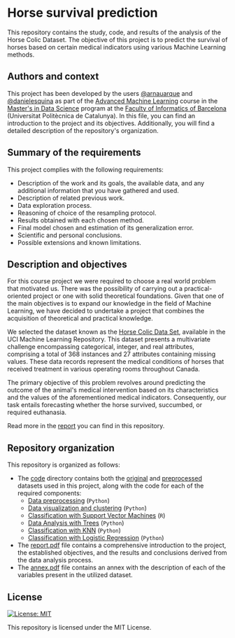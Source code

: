 # Horse survival prediction

This repository contains the study, code, and results of the analysis of the Horse Colic Dataset. The objective of this project is to predict the survival of horses based on certain medical indicators using various Machine Learning methods.

## Authors and context

This project has been developed by the users [@arnauarque](https://github.com/arnauarque) and [@danielesquina](https://github.com/danielesquina) as part of the [Advanced Machine Learning](https://www.fib.upc.edu/en/studies/masters/master-data-science/curriculum/syllabus/AML-MDS) course in the [Master's in Data Science](https://www.fib.upc.edu/en/studies/masters/master-data-science) program at the [Faculty of Informatics of Barcelona](https://www.fib.upc.edu/en) (Universitat Politècnica de Catalunya). In this file, you can find an introduction to the project and its objectives. Additionally, you will find a detailed description of the repository's organization.

## Summary of the requirements

This project complies with the following requirements:

- Description of the work and its goals, the available data, and any additional information that you have gathered and used.
- Description of related previous work.
- Data exploration process.
- Reasoning of choice of the resampling protocol.
- Results obtained with each chosen method.
- Final model chosen and estimation of its generalization error.
- Scientific and personal conclusions.
- Possible extensions and known limitations.


## Description and objectives

For this course project we were required to choose a real world problem that motivated us. There was the possibility of carrying out a practical-oriented project or one with solid theoretical foundations. Given that one of the main objectives is to expand our knowledge in the field of Machine Learning, we have decided to undertake a project that combines the acquisition of theoretical and practical knowledge.

We selected the dataset known as the [Horse Colic Data Set](https://archive.ics.uci.edu/dataset/47/horse+colic), available in the UCI Machine Learning Repository. This dataset presents a multivariate challenge encompassing categorical, integer, and real attributes, comprising a total of 368 instances and 27 attributes containing missing values. These data records represent the medical conditions of horses that received treatment in various operating rooms throughout Canada. 

The primary objective of this problem revolves around predicting the outcome of the animal's medical intervention based on its characteristics and the values of the aforementioned medical indicators. Consequently, our task entails forecasting whether the horse survived, succumbed, or required euthanasia.

Read more in the [report](report.pdf) you can find in this repository.

## Repository organization

This repository is organized as follows: 

- The [code](code/) directory contains both the [original](code/data/) and [preprocessed](code/data/preprocessed/) datasets used in this project, along with the code for each of the required components:
    - [Data preprocessing](code/preprocessing.ipynb) (`Python`)
    - [Data visualization and clustering](code/visualization-clustering.ipynb) (`Python`)
    - [Classification with Support Vector Machines](code/svm.Rmd) (`R`)
    - [Data Analysis with Trees](code/dt-rf-classification.ipynb) (`Python`)
    - [Classification with KNN](code/knn-classification.ipynb) (`Python`)
    - [Classification with Logistic Regression](code/lr-classification.ipynb) (`Python`)
 - The [report.pdf](report.pdf) file contains a comprehensive introduction to the project, the established objectives, and the results and conclusions derived from the data analysis process. 
- The [annex.pdf](annex.pdf) file contains an annex with the description of each of the variables present in the utilized dataset.

## License

[![License: MIT](https://img.shields.io/badge/License-MIT-yellow.svg)](https://opensource.org/licenses/MIT)

This repository is licensed under the MIT License.



